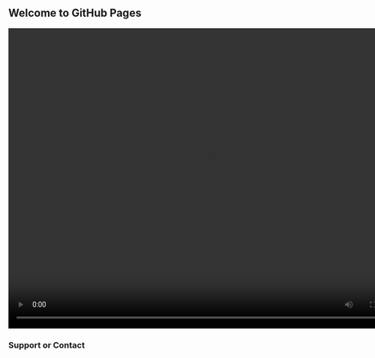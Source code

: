 ## Welcome to GitHub Pages





<!doctype html>
<html>
<head>
<meta charset="utf-8">
<title>无标题文档</title>
<link href="video-js/video-js.css" rel="stylesheet" type="text/css"/>
<script src="js/jquery.js" type="text/javascript" charset="utf-8"></script>
<script src="video-js/video.js" type="text/javascript" charset="utf-8"></script>
<script src="video-js/ie8/videojs-ie8.js"></script>
<!-- 加载hls视频插件 -->
<script src="video-js/videojs-contrib-hls.js"></script>
<!-- 加载flash播放器 -->
<script type="text/javascript">
videojs.options.flash.swf = "static/video-js/video-js.swf";
</script>
</head>
<body>

<div id="videocontainer">
<video id="example_video" class="video-js vjs-default-skin vjs-big-play-centered"
preload="auto" controls
width="800" height="600" align="middle" poster=""
data-setup="{ &quot;html5&quot; : { &quot;nativeTextTracks&quot; : false } }">
<source src="https://github.com/python261998/python261998.github.io/blob/master/WeChat_20200227095515.mp4" type="video/mp4"/>
<!-- 加载hls视频-->
<source src="http://live.hkstv.hk.lxdns.com/live/hks/playlist.m3u8"
type="application/x-mpegURL">
<!-- 加载rtmp视频-->
<source src="rtmp://live.hkstv.hk.lxdns.com/live/hks" type="rtmp/flv"/>
</video>

</div>
</div>
</body>

</html>












### Support or Contact


